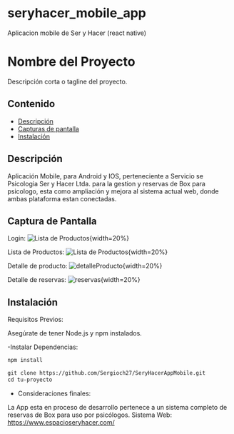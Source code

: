 # seryhacer_mobile_app
Aplicacion mobile de Ser y Hacer (react native)
# Nombre del Proyecto

Descripción corta o tagline del proyecto.

## Contenido

- [Descripción](#descripción)
- [Capturas de pantalla](#captura-de-pantalla)
- [Instalación](#instalación)

## Descripción

Aplicación Mobile, para Android y IOS, perteneciente a Servicio se Psicologia Ser y Hacer Ltda. para la gestion y reservas de Box para psicologo, esta como ampliación y mejora al sistema actual web, donde ambas plataforma estan conectadas.

## Captura de Pantalla 

Login:
![Lista de Productos](https://www.espacioseryhacer.com/wp-content/uploads/2024/02/Screenshot_1707931993.png){width=20%}

Lista de Productos:
![Lista de Productos](https://www.espacioseryhacer.com/wp-content/uploads/2024/02/Screenshot_1707932011.png){width=20%}

Detalle de producto:
![detalleProducto](https://www.espacioseryhacer.com/wp-content/uploads/2024/02/Screenshot_1707932021.png){width=20%}

Detalle de reservas:
![reservas](https://www.espacioseryhacer.com/wp-content/uploads/2024/02/Screenshot_1708103964.png){width=20%}

## Instalación

Requisitos Previos:

Asegúrate de tener Node.js y npm instalados.

-Instalar Dependencias:

```markdown
npm install
```

```markdown
git clone https://github.com/Sergioch27/SeryHacerAppMobile.git
cd tu-proyecto
```
- Consideraciones finales:

La App esta en proceso de desarrollo pertenece a un sistema completo de reservas de Box para uso por psicólogos. 
Sistema Web: https://www.espacioseryhacer.com/

